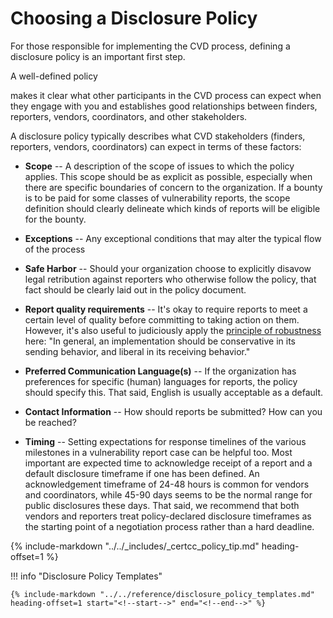 # Choosing a Disclosure Policy

For those responsible for implementing the CVD process, defining a
disclosure policy is an important first step.
<!--start-->A well-defined policy
makes it clear what other participants in the CVD process can expect
when they engage with you and establishes good relationships between
finders, reporters, vendors, coordinators, and other stakeholders.<!--end-->

A disclosure policy typically describes what CVD stakeholders (finders,
reporters, vendors, coordinators) can expect in terms of these factors:

- **Scope** -- A description of the scope of issues to which the
    policy applies. This scope should be as explicit as possible,
    especially when there are specific boundaries of concern to the
    organization. If a bounty is to be paid for some classes of
    vulnerability reports, the scope definition should clearly delineate
    which kinds of reports will be eligible for the bounty.

- **Exceptions** -- Any exceptional conditions that may alter the
    typical flow of the process

- **Safe Harbor** -- Should your organization choose to explicitly
    disavow legal retribution against reporters who otherwise follow the
    policy, that fact should be clearly laid out in the policy document.

- **Report quality requirements** -- It's okay to require reports to
    meet a certain level of quality before committing to taking action
    on them. However, it's also useful to judiciously apply the
    [principle of robustness](https://datatracker.ietf.org/doc/rfc760/)
    here: "In general, an implementation should be conservative in its sending behavior,
    and liberal in its receiving behavior."

- **Preferred Communication Language(s)** -- If the organization has
    preferences for specific (human) languages for reports, the policy
    should specify this. That said, English is usually acceptable as a
    default.

- **Contact Information** -- How should reports be submitted? How can
    you be reached?

- **Timing** -- Setting expectations for response timelines of the
    various milestones in a vulnerability report case can be helpful
    too. Most important are expected time to acknowledge receipt of a
    report and a default disclosure timeframe if one has been defined.
    An acknowledgement timeframe of 24-48 hours is common for vendors
    and coordinators, while 45-90 days seems to be the normal range for
    public disclosures these days. That said, we recommend that both vendors
    and reporters treat policy-declared disclosure timeframes as the
    starting point of a negotiation process rather than a hard deadline.

{% include-markdown "../../_includes/_certcc_policy_tip.md" heading-offset=1 %}

!!! info "Disclosure Policy Templates"

    {% include-markdown "../../reference/disclosure_policy_templates.md" heading-offset=1 start="<!--start-->" end="<!--end-->" %}
